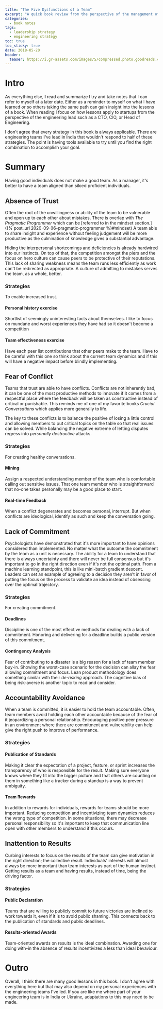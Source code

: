```yaml
---
title: "The Five Dysfunctions of a Team" 
excerpt: "A quick book review from the perspective of the management of a engineering team."
categories:
  - book notes
tags:
  - leadership strategy
  - engineering strategy
toc: true
toc_sticky: true
date: 2018-05-20
header:
  teaser: https://i.gr-assets.com/images/S/compressed.photo.goodreads.com/books/1400841022l/21343.jpg
---
```

# Intro
As everything else, I read and summarize I try and take notes that I can refer to myself at a later date. Either as a reminder to myself on what I have learned or so others taking the same path can gain insight into the lessons of a book. When reading I focus on how lessons apply to startups from the perspective of the engineering lead such as a CTO, CIO, or Head of Engineering.

I don't agree that every strategy in this book is always applicable. There are engineering teams I've lead in India that wouldn't respond to half of these strategies. The point is having tools available to try until you find the right combination to accomplish your goal.

# Summary
Having good individuals does not make a good team. As a manager, it's better to have a team aligned than siloed proficient individuals.
## Absence of Trust
Often the root of the unwillingness or ability of the team to be vulnerable and open up to each other about mistakes. There is overlap with *The Pragmatic Programmer* which can be [referred to in the mindset section.]({% post_url 2020-09-06-pragmatic-programmer %}#mindset) A team able to share insight and experience without feeling judgement will be more productive as the culmination of knowledge gives a substantial advantage.

Hiding the interpersonal shortcomings and deficiencies is already hardwired into our instincts. On top of that, the competition amongst the piers and the focus on hero culture can cause peers to be protective of their reputations. This lack of sharing weakness means the team runs less efficiently as work can't be redirected as appropriate. A culture of admitting to mistakes serves the team, as a whole, better.

### Strategies
To enable increased trust.
#### Personal history exercise
Shortlist of seemingly uninteresting facts about themselves. I like to focus on mundane and worst experiences they have had so it doesn't become a competition
#### Team effectiveness exercise
Have each peer list contributions that other peers make to the team. Have to be careful with this one so think about the current team dynamics and if this will have a negative impact before blindly implementing.

## Fear of Conflict
Teams that trust are able to have conflicts. Conflicts are not inherently bad, it can be one of the most productive methods to innovate if it comes from a respectful place where the feedback will be taken as constructive instead of critical or punishable. This reminds me of one of my favorite books *Crucial Conversations* which applies more generally to life.

The key to these conflicts is to balance the positive of losing a little control and allowing members to put critical topics on the table so that real issues can be solved. While balancing the negative extreme of letting disputes regress into *personally destructive* attacks.

### Strategies
For creating healthy conversations.
#### Mining
Assign a respected understanding member of the team who is comfortable calling out sensitive issues. That one team member who is straightforward that no-one takes personally may be a good place to start.
#### Real-time Feedback
When a conflict degenerates and becomes personal, interrupt. But when conflicts are ideological, identify as such and keep the conversation going.

## Lack of Commitment
Psychologists have demonstrated that it's more important to have opinions considered than implemented. No matter what the outcome the commitment by the team as a unit is necessary. The ability for a team to understand that there is always uncertainty and there will never be full consensus but it's important to go in the right direction even if it's not the optimal path. From a machine learning standpoint, this is like mini-batch gradient descent. Leaders can set an example of agreeing to a decision they aren't in favor of putting the focus on the process to validate an idea instead of obsessing over the optimal trajectory.

### Strategies
For creating commitment.
#### Deadlines
Discipline is one of the most effective methods for dealing with a lack of commitment. Honoring and delivering for a deadline builds a public version of this commitment.
#### Contingency Analysis
Fear of contributing to a disaster is a big reason for a lack of team member buy-in. Showing the worst-case scenario for the decision can allay the fear allowing commitment and focus. Lean product methodology does something similar with their *de-risking* approach. The cognitive bias of being risk-averse is another topic to read and consider.

## Accountability Avoidance
When a team is committed, it is easier to hold the team accountable. Often, team members avoid holding each other accountable because of the fear of it jeopardizing a personal relationship. Encouraging positive peer pressure in an environment where there are commitment and vulnerability can help give the right push to improve of performance.
### Strategies
#### Publication of Standards
Making it clear the expectation of a project, feature, or sprint increases the transparency of who is responsible for the result. Making sure everyone knows where they fit into the bigger picture and that others are counting on them in something like a tracker during a standup is a way to prevent ambiguity.
#### Team Rewards
In addition to rewards for individuals, rewards for teams should be more important. Reducing competition and incentivizing team dynamics reduces the wrong type of competition. In some situations, there may decrease personal responsibility so it's important to keep that communication line open with other members to understand if this occurs.

## Inattention to Results
Curbing interests to focus on the results of the team can give motivation in the right direction; the collective result. Individuals' interests will almost always be more important than team interests as part of the human instinct. Getting results as a team and having results, instead of time, being the driving factor.
### Strategies
#### Public Declaration
Teams that are willing to publicly commit to future victories are inclined to work towards it, even if it is to avoid public shaming. This connects back to the publication of standards and public deadlines.
#### Results-oriented Awards
Team-oriented awards on results is the ideal combination. Awarding one for doing with-in the absence of results incentivizes a less than ideal bevaviour. 

# Outro
Overall, I think there are many good lessons in this book. I don't agree with everything here but that may also depend on my personal experiences with the engineering teams I've led. If you are like me where part of your engineering team is in India or Ukraine, adaptations to this may need to be made.


